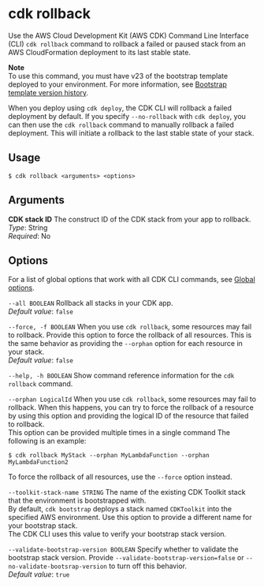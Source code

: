 # cdk rollback<a name="ref-cli-cmd-rollback"></a>

Use the AWS Cloud Development Kit (AWS CDK) Command Line Interface (CLI) `cdk rollback` command to rollback a failed or paused stack from an AWS CloudFormation deployment to its last stable state.

**Note**  
To use this command, you must have v23 of the bootstrap template deployed to your environment. For more information, see [Bootstrap template version history](bootstrapping-env.md#bootstrap-template-history).

When you deploy using `cdk deploy`, the CDK CLI will rollback a failed deployment by default. If you specify `--no-rollback` with `cdk deploy`, you can then use the `cdk rollback` command to manually rollback a failed deployment. This will initiate a rollback to the last stable state of your stack.

## Usage<a name="ref-cli-cmd-rollback-usage"></a>

```
$ cdk rollback <arguments> <options>
```

## Arguments<a name="ref-cli-cmd-rollback-args"></a>

**CDK stack ID**  <a name="ref-cli-cmd-rollback-args-stack-name"></a>
The construct ID of the CDK stack from your app to rollback.  
*Type*: String  
*Required*: No

## Options<a name="ref-cli-cmd-rollback-options"></a>

For a list of global options that work with all CDK CLI commands, see [Global options](ref-cli-cmd.md#ref-cli-cmd-options).

`--all BOOLEAN`  <a name="ref-cli-cmd-rollback-options-all"></a>
Rollback all stacks in your CDK app.  
*Default value*: `false`

`--force, -f BOOLEAN`  <a name="ref-cli-cmd-rollback-options-force"></a>
When you use `cdk rollback`, some resources may fail to rollback. Provide this option to force the rollback of all resources. This is the same behavior as providing the `--orphan` option for each resource in your stack.  
*Default value*: `false`

`--help, -h BOOLEAN`  <a name="ref-cli-cmd-rollback-options-help"></a>
Show command reference information for the `cdk rollback` command.

`--orphan LogicalId`  <a name="ref-cli-cmd-rollback-options-orphan"></a>
When you use `cdk rollback`, some resources may fail to rollback. When this happens, you can try to force the rollback of a resource by using this option and providing the logical ID of the resource that failed to rollback.  
This option can be provided multiple times in a single command The following is an example:  

```
$ cdk rollback MyStack --orphan MyLambdaFunction --orphan MyLambdaFunction2
```
To force the rollback of all resources, use the `--force` option instead.

`--toolkit-stack-name STRING`  <a name="ref-cli-cmd-rollback-options-toolkit-stack-name"></a>
The name of the existing CDK Toolkit stack that the environment is bootstrapped with.  
By default, `cdk bootstrap` deploys a stack named `CDKToolkit` into the specified AWS environment. Use this option to provide a different name for your bootstrap stack.  
The CDK CLI uses this value to verify your bootstrap stack version.

`--validate-bootstrap-version BOOLEAN`  <a name="ref-cli-cmd-rollback-options-validate-bootstrap-version"></a>
Specify whether to validate the bootstrap stack version. Provide `--validate-bootstrap-version=false` or `--no-validate-bootsrap-version` to turn off this behavior.  
*Default value*: `true`